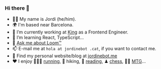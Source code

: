 ### Hi there 👋

- 🙋‍♂️ My name is Jordi (he/him).
- 🌍 I'm based near Barcelona.
- 🔭 I’m currently working at [King](https://www.king.com/) as a Frontend Engineer.
- 🌱 I’m learning React, TypeScript...
- 💬 [Ask me about Loom™](https://www.thegamer.com/monkey-island-ask-me-about-loom-joke-explained-cobb-cob-loom/)
- 📫 E-mail me at `hola at jordinebot .cat`, if you want to contact me.
- 📝 Find my personal website/blog at [jordinebot.me](http://www.jordinebot.me)
- ❤️ I enjoy 🏃🏻‍♂️ [running](https://www.strava.com/athletes/jordinebot), 🥾 hiking, 📖 [reading](https://www.goodreads.com/user/show/32679880-jordi), ♟ [chess](https://www.chess.com/member/llengot), 🧙🏼 [MTG](https://magic.wizards.com/en)...

<!-- **jordinebot/jordinebot** is a ✨ _special_ ✨ repository because its `README.md` (this file) appears on your GitHub profile.-->
